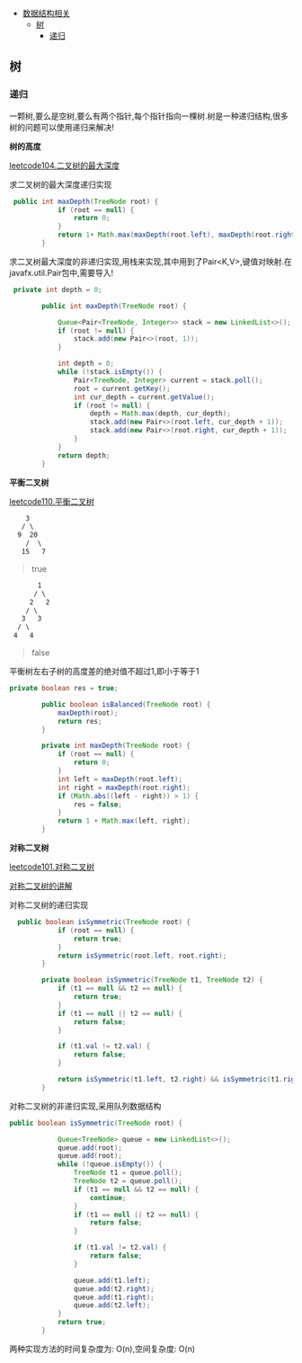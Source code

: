 * [数据结构相关](#数据结构相关)
   * [树](#树)
        * [递归](#递归)


## 树
### 递归
一颗树,要么是空树,要么有两个指针,每个指针指向一棵树.树是一种递归结构,很多树的问题可以使用递归来解决!

**树的高度**

[leetcode104.二叉树的最大深度](https://leetcode-cn.com/problems/maximum-depth-of-binary-tree/description/)

求二叉树的最大深度递归实现
```java
 public int maxDepth(TreeNode root) {
            if (root == null) {
                return 0;
            }
            return 1+ Math.max(maxDepth(root.left), maxDepth(root.right));
        }
```

求二叉树最大深度的非递归实现,用栈来实现,其中用到了Pair<K,V>,键值对映射.在javafx.util.Pair包中,需要导入!
```java
 private int depth = 0;

        public int maxDepth(TreeNode root) {

            Queue<Pair<TreeNode, Integer>> stack = new LinkedList<>();
            if (root != null) {
                stack.add(new Pair<>(root, 1));
            }

            int depth = 0;
            while (!stack.isEmpty()) {
                Pair<TreeNode, Integer> current = stack.poll();
                root = current.getKey();
                int cur_depth = current.getValue();
                if (root != null) {
                    depth = Math.max(depth, cur_depth);
                    stack.add(new Pair<>(root.left, cur_depth + 1));
                    stack.add(new Pair<>(root.right, cur_depth + 1));
                }
            }
            return depth;
        }
```

**平衡二叉树**

[leetcode110.平衡二叉树 ](https://leetcode-cn.com/problems/balanced-binary-tree/description/)

```html
    3
   / \
  9  20
    /  \
   15   7
```
> true

```html
       1
      / \
     2   2
    / \
   3   3
  / \
 4   4
```
> false

平衡树左右子树的高度差的绝对值不超过1,即小于等于1

```java
private boolean res = true;

        public boolean isBalanced(TreeNode root) {
            maxDepth(root);
            return res;
        }

        private int maxDepth(TreeNode root) {
            if (root == null) {
                return 0;
            }
            int left = maxDepth(root.left);
            int right = maxDepth(root.right);
            if (Math.abs((left - right)) > 1) {
                res = false;
            }
            return 1 + Math.max(left, right);
        }
```

**对称二叉树**

[leetcode101.对称二叉树](https://leetcode-cn.com/problems/symmetric-tree/description/)

[对称二叉树的讲解](https://leetcode-cn.com/articles/symmetric-tree/)

对称二叉树的递归实现
```java
  public boolean isSymmetric(TreeNode root) {
            if (root == null) {
                return true;
            }
            return isSymmetric(root.left, root.right);
        }

        private boolean isSymmetric(TreeNode t1, TreeNode t2) {
            if (t1 == null && t2 == null) {
                return true;
            }
            if (t1 == null || t2 == null) {
                return false;
            }

            if (t1.val != t2.val) {
                return false;
            }

            return isSymmetric(t1.left, t2.right) && isSymmetric(t1.right, t2.left);
        }
```

对称二叉树的非递归实现,采用队列数据结构

```java
public boolean isSymmetric(TreeNode root) {

            Queue<TreeNode> queue = new LinkedList<>();
            queue.add(root);
            queue.add(root);
            while (!queue.isEmpty()) {
                TreeNode t1 = queue.poll();
                TreeNode t2 = queue.poll();
                if (t1 == null && t2 == null) {
                    continue;
                }
                if (t1 == null || t2 == null) {
                    return false;
                }

                if (t1.val != t2.val) {
                    return false;
                }

                queue.add(t1.left);
                queue.add(t2.right);
                queue.add(t1.right);
                queue.add(t2.left);
            }
            return true;
        }
```

两种实现方法的时间复杂度为: O(n),空间复杂度: O(n)